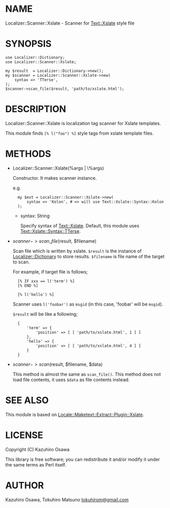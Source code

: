 # NAME

Localizer::Scanner::Xslate - Scanner for [Text::Xslate](https://metacpan.org/pod/Text::Xslate) style file

# SYNOPSIS

    use Localizer::Dictionary;
    use Localizer::Scanner::Xslate;

    my $result  = Localizer::Dictionary->new();
    my $scanner = Localizer::Scanner::Xslate->new(
        syntax => 'TTerse',
    );
    $scanner->scan_file($result, 'path/to/xslate.html');

# DESCRIPTION

Localizer::Scanner::Xslate is localization tag scanner for Xslate templates.

This module finds `[% l("foo") %]` style tags from xslate template files.

# METHODS

- Localizer::Scanner::Xslate(%args | \\%args)

    Constructor. It makes scanner instance.

    e.g.

        my $ext = Localizer::Scanner::Xslate->new(
            syntax => 'Kolon', # => will use Text::Xslate::Syntax::Kolon
        );

    - syntax: String

        Specify syntax of [Text::Xslate](https://metacpan.org/pod/Text::Xslate). Default, this module uses [Text::Xslate::Syntax::TTerse](https://metacpan.org/pod/Text::Xslate::Syntax::TTerse).

- $scanner->scan\_file($result, $filename)

    Scan file which is written by xslate.
    `$result` is the instance of [Localizer::Dictionary](https://metacpan.org/pod/Localizer::Dictionary) to store results.
    `$filename` is file name of the target to scan.

    For example, if target file is follows;

        [% IF xxx == l('term') %]
        [% END %]

        [% l('hello') %]

    Scanner uses `l('foobar')` as `msgid` (in this case, 'foobar' will be `msgid`).

    `$result` will be like a following;

        {
            'term' => {
                'position' => [ [ 'path/to/xslate.html', 1 ] ]
            },
            'hello' => {
                'position' => [ [ 'path/to/xslate.html', 4 ] ]
            }
        }

- $scanner->scan($result, $filename, $data)

    This method is almost the same as `scan_file()`.
    This method does not load file contents, it uses `$data` as file contents instead.

# SEE ALSO

This module is based on [Locale::Maketext::Extract::Plugin::Xslate](https://metacpan.org/pod/Locale::Maketext::Extract::Plugin::Xslate).

# LICENSE

Copyright (C) Kazuhiro Osawa

This library is free software; you can redistribute it and/or modify
it under the same terms as Perl itself.

# AUTHOR

Kazuhiro Osawa, Tokuhiro Matsuno <tokuhirom@gmail.com>
